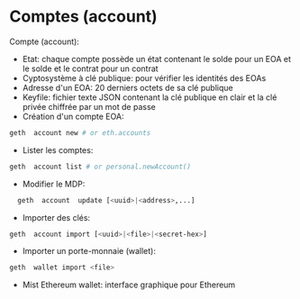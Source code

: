# Comptes (account)

Compte (account):
  - Etat: chaque compte possède un état contenant le solde pour un EOA et le solde et le contrat pour un contrat
  - Cyptosystème à clé publique: pour vérifier les identités des EOAs
  - Adresse d'un EOA: 20 derniers octets de sa clé publique
  - Keyfile: fichier texte JSON contenant la clé publique en clair et la clé privée chiffrée par un mot de passe
  - Création d'un compte EOA: 
```bash
geth  account new # or eth.accounts
```
  - Lister les comptes: 
```bash
geth  account list # or personal.newAccount()
```
  - Modifier le MDP:  
```bash
  geth  account  update [<uuid>|<address>,...]
```
   - Importer des clés: 
```bash
geth  account import [<uuid>|<file>|<secret-hex>]
```
  - Importer un porte-monnaie (wallet): 
 ```bash
 geth  wallet import <file>
 ```
  - Mist  Ethereum  wallet: interface graphique pour Ethereum

